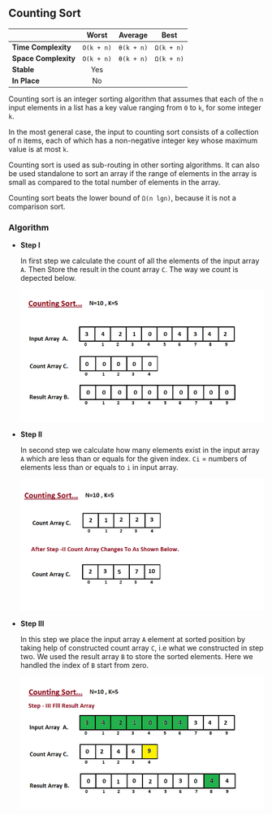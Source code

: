 ## Counting Sort

|  | Worst | Average | Best |
|:--|:-:|:-:|---|
| __Time Complexity__ | `O(k + n)` | `θ(k + n)` | `Ω(k + n)` |
| __Space Complexity__ | `O(k + n)` | `θ(k + n)` | `Ω(k + n)` |
| __Stable__ | Yes |
| __In Place__ | No |

Counting sort is an integer sorting algorithm that assumes that each of the `n` input elements in a list has a key value ranging from `0` to `k`, for some integer `k`.

In the most general case, the input to counting sort consists of a collection of n items, each of which has a non-negative integer key whose maximum value is at most `k`.

Counting sort is used as sub-routing in other sorting algorithms. It can also be used standalone to sort an array if the range of elements in the array is small as compared to the total number of elements in the array.

Counting sort beats the lower bound of `Ω(n lgn)`, because it is not a comparison sort.

### Algorithm
* __Step I__

    In first step we calculate the count of all the elements of the input array `A`. Then Store the result in the count array `C`. The way we count is depected below.
    
    ![counting-sort-I](./images/counting-sort-I.gif)

* __Step II__

    In second step we calculate how many elements exist in the input array `A` which are less than or equals for the given index. `Ci` = numbers of elements less than or equals to `i` in input array.

    ![counting-sort-II](./images/counting-sort-II.png)

* __Step III__

    In this step we place the input array `A` element at sorted position by taking help of constructed count array `C`, i.e what we constructed in step two. We used the result array `B` to store the sorted elements. Here we handled the index of `B` start from zero.

    ![counting-sort-III](./images/counting-sort-III.gif)
